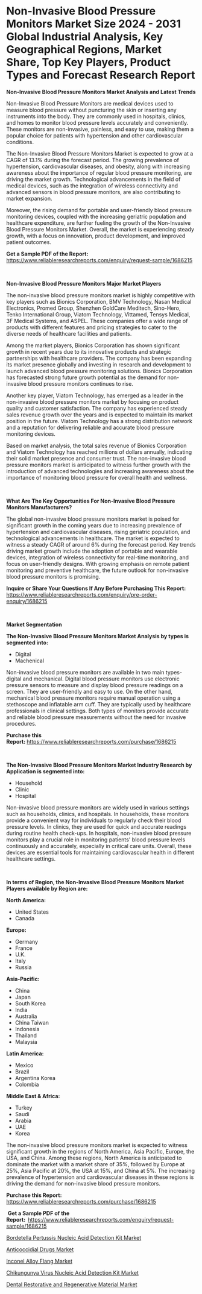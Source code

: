 <p><h1>Non-Invasive Blood Pressure Monitors Market Size 2024 - 2031 Global Industrial Analysis, Key Geographical Regions, Market Share, Top Key Players, Product Types and Forecast Research Report</h1></p><p><strong>Non-Invasive Blood Pressure Monitors Market Analysis and Latest Trends</strong></p>
<p><p>Non-Invasive Blood Pressure Monitors are medical devices used to measure blood pressure without puncturing the skin or inserting any instruments into the body. They are commonly used in hospitals, clinics, and homes to monitor blood pressure levels accurately and conveniently. These monitors are non-invasive, painless, and easy to use, making them a popular choice for patients with hypertension and other cardiovascular conditions.</p><p>The Non-Invasive Blood Pressure Monitors Market is expected to grow at a CAGR of 13.1% during the forecast period. The growing prevalence of hypertension, cardiovascular diseases, and obesity, along with increasing awareness about the importance of regular blood pressure monitoring, are driving the market growth. Technological advancements in the field of medical devices, such as the integration of wireless connectivity and advanced sensors in blood pressure monitors, are also contributing to market expansion.</p><p>Moreover, the rising demand for portable and user-friendly blood pressure monitoring devices, coupled with the increasing geriatric population and healthcare expenditure, are further fueling the growth of the Non-Invasive Blood Pressure Monitors Market. Overall, the market is experiencing steady growth, with a focus on innovation, product development, and improved patient outcomes.</p></p>
<p><strong>Get a Sample PDF of the Report:&nbsp;</strong> <a href="https://www.reliableresearchreports.com/enquiry/request-sample/1686215">https://www.reliableresearchreports.com/enquiry/request-sample/1686215</a></p>
<p>&nbsp;</p>
<p><strong>Non-Invasive Blood Pressure Monitors Major Market Players</strong></p>
<p><p>The non-invasive blood pressure monitors market is highly competitive with key players such as Bionics Corporation, BMV Technology, Nasan Medical Electronics, Promed Group, Shenzhen GoldCare Meditech, Sino-Hero, Tenko International Group, Viatom Technology, Vittamed, Tensys Medical, 3F Medical Systems, and ASPEL. These companies offer a wide range of products with different features and pricing strategies to cater to the diverse needs of healthcare facilities and patients.</p><p>Among the market players, Bionics Corporation has shown significant growth in recent years due to its innovative products and strategic partnerships with healthcare providers. The company has been expanding its market presence globally and investing in research and development to launch advanced blood pressure monitoring solutions. Bionics Corporation has forecasted strong future growth potential as the demand for non-invasive blood pressure monitors continues to rise.</p><p>Another key player, Viatom Technology, has emerged as a leader in the non-invasive blood pressure monitors market by focusing on product quality and customer satisfaction. The company has experienced steady sales revenue growth over the years and is expected to maintain its market position in the future. Viatom Technology has a strong distribution network and a reputation for delivering reliable and accurate blood pressure monitoring devices.</p><p>Based on market analysis, the total sales revenue of Bionics Corporation and Viatom Technology has reached millions of dollars annually, indicating their solid market presence and consumer trust. The non-invasive blood pressure monitors market is anticipated to witness further growth with the introduction of advanced technologies and increasing awareness about the importance of monitoring blood pressure for overall health and wellness.</p></p>
<p>&nbsp;</p>
<p><strong>What Are The Key Opportunities For Non-Invasive Blood Pressure Monitors Manufacturers?</strong></p>
<p><p>The global non-invasive blood pressure monitors market is poised for significant growth in the coming years due to increasing prevalence of hypertension and cardiovascular diseases, rising geriatric population, and technological advancements in healthcare. The market is expected to witness a steady CAGR of around 6% during the forecast period. Key trends driving market growth include the adoption of portable and wearable devices, integration of wireless connectivity for real-time monitoring, and focus on user-friendly designs. With growing emphasis on remote patient monitoring and preventive healthcare, the future outlook for non-invasive blood pressure monitors is promising.</p></p>
<p><strong>Inquire or Share Your Questions If Any Before Purchasing This Report:</strong> <a href="https://www.reliableresearchreports.com/enquiry/pre-order-enquiry/1686215">https://www.reliableresearchreports.com/enquiry/pre-order-enquiry/1686215</a></p>
<p>&nbsp;</p>
<p><strong>Market Segmentation</strong></p>
<p><strong>The Non-Invasive Blood Pressure Monitors Market Analysis by types is segmented into:</strong></p>
<p><ul><li>Digital</li><li>Machenical</li></ul></p>
<p><p>Non-invasive blood pressure monitors are available in two main types- digital and mechanical. Digital blood pressure monitors use electronic pressure sensors to measure and display blood pressure readings on a screen. They are user-friendly and easy to use. On the other hand, mechanical blood pressure monitors require manual operation using a stethoscope and inflatable arm cuff. They are typically used by healthcare professionals in clinical settings. Both types of monitors provide accurate and reliable blood pressure measurements without the need for invasive procedures.</p></p>
<p><strong>Purchase this Report:&nbsp;</strong><a href="https://www.reliableresearchreports.com/purchase/1686215">https://www.reliableresearchreports.com/purchase/1686215</a></p>
<p>&nbsp;</p>
<p><strong>The Non-Invasive Blood Pressure Monitors Market Industry Research by Application is segmented into:</strong></p>
<p><ul><li>Household</li><li>Clinic</li><li>Hospital</li></ul></p>
<p><p>Non-invasive blood pressure monitors are widely used in various settings such as households, clinics, and hospitals. In households, these monitors provide a convenient way for individuals to regularly check their blood pressure levels. In clinics, they are used for quick and accurate readings during routine health check-ups. In hospitals, non-invasive blood pressure monitors play a crucial role in monitoring patients' blood pressure levels continuously and accurately, especially in critical care units. Overall, these devices are essential tools for maintaining cardiovascular health in different healthcare settings.</p></p>
<p>&nbsp;</p>
<p><strong>In terms of Region, the Non-Invasive Blood Pressure Monitors Market Players available by Region are:</strong></p>
<p>
    <p> <strong> North America: </strong>
        <ul>
            <li>United States</li>
            <li>Canada</li>
        </ul>
        </p> 
    <p> <strong> Europe: </strong>
        <ul>
            <li>Germany</li>
            <li>France</li>
            <li>U.K.</li>
            <li>Italy</li>
            <li>Russia</li>
        </ul>
        </p> 
    <p> <strong> Asia-Pacific: </strong>
        <ul>
            <li>China</li>
            <li>Japan</li>
            <li>South Korea</li>
            <li>India</li>
            <li>Australia</li>
            <li>China Taiwan</li>
            <li>Indonesia</li>
            <li>Thailand</li>
            <li>Malaysia</li>
        </ul>
        </p> 
    <p> <strong> Latin America: </strong>
        <ul>
            <li>Mexico</li>
            <li>Brazil</li>
            <li>Argentina Korea</li>
            <li>Colombia</li>
        </ul>
        </p> 
    <p> <strong> Middle East & Africa: </strong>
        <ul>
            <li>Turkey</li>
            <li>Saudi</li>
            <li>Arabia</li>
            <li>UAE</li>
            <li>Korea</li>
        </ul>
    </p>
    </p>
<p><p>The non-invasive blood pressure monitors market is expected to witness significant growth in the regions of North America, Asia Pacific, Europe, the USA, and China. Among these regions, North America is anticipated to dominate the market with a market share of 35%, followed by Europe at 25%, Asia Pacific at 20%, the USA at 15%, and China at 5%. The increasing prevalence of hypertension and cardiovascular diseases in these regions is driving the demand for non-invasive blood pressure monitors.</p></p>
<p><strong>Purchase this Report: </strong><a href="https://www.reliableresearchreports.com/purchase/1686215">https://www.reliableresearchreports.com/purchase/1686215</a></p>
<p>&nbsp;<strong>Get a Sample PDF of the Report:&nbsp;&nbsp;</strong><a href="https://www.reliableresearchreports.com/enquiry/request-sample/1686215">https://www.reliableresearchreports.com/enquiry/request-sample/1686215</a></p>
<p><strong></strong></p>
<p><p><a href="https://github.com/pjcfca/Market-Research-Report-List-1/blob/main/bordetella-pertussis-nucleic-acid-detection-kit-market.md">Bordetella Pertussis Nucleic Acid Detection Kit Market</a></p><p><a href="https://medium.com/@meganlee6679/anticoccidial-drugs-market-share-evolution-and-market-growth-trends-2024-2031-2dd8e4e3c920">Anticoccidial Drugs Market</a></p><p><a href="https://issuu.com/reportprime-2/docs/inconel-alloy-flang-market-size-2030.pptx">Inconel Alloy Flang Market</a></p><p><a href="https://github.com/wusalecollins540tpqoz/Market-Research-Report-List-1/blob/main/chikungunya-virus-nucleic-acid-detection-kit-market.md">Chikungunya Virus Nucleic Acid Detection Kit Market</a></p><p><a href="https://medium.com/@meganlee6679/dental-restorative-and-regenerative-material-market-trends-forecast-and-competitive-analysis-to-bb9c264de874">Dental Restorative and Regenerative Material Market</a></p></p>